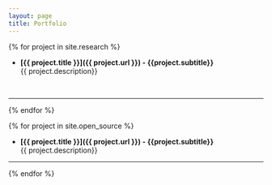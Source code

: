 ```yaml
---
layout: page
title: Portfolio
---
```


<!--
<center> <h2 style="text-decoration: underline"> Research Projects </h2> </center> -->
{% for project in site.research %}

* **[{{ project.title }}]({{ project.url }}) - {{project.subtitle}}** <br/> 
{{ project.description}}
<br/>

 ---

{% endfor %}

<!--
<center> <h2 style="text-decoration: underline"> Open Source Projects </h2> </center> -->
{% for project in site.open_source %}

* **[{{ project.title }}]({{ project.url }}) - {{project.subtitle}}** <br/> 
{{ project.description}}

---

{% endfor %}